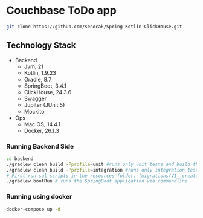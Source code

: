 # Couchbase ToDo app 

```sh
git clone https://github.com/senocak/Spring-Kotlin-ClickHouse.git
```

## Technology Stack
- Backend
  - Jvm, 21
  - Kotlin, 1.9.23
  - Gradle, 8.7
  - SpringBoot, 3.4.1
  - ClickHouse, 24.3.6
  - Swagger
  - Jupiter (JUnit 5)
  - Mockito
- Ops
  - Mac OS, 14.4.1
  - Docker, 26.1.3

### Running Backend Side
```sh 
cd backend
./gradlew clean build -Pprofile=unit #runs only unit tests and build the package
./gradlew clean build -Pprofile=integration #runs only integration tests and build the package
# First run sql scripts in the resources folder. (migrations/V1__create_tables.sql)
./gradlew bootRun # runs the SpringBoot application via commandline
```

### Running using docker
```sh 
docker-compose up -d
```